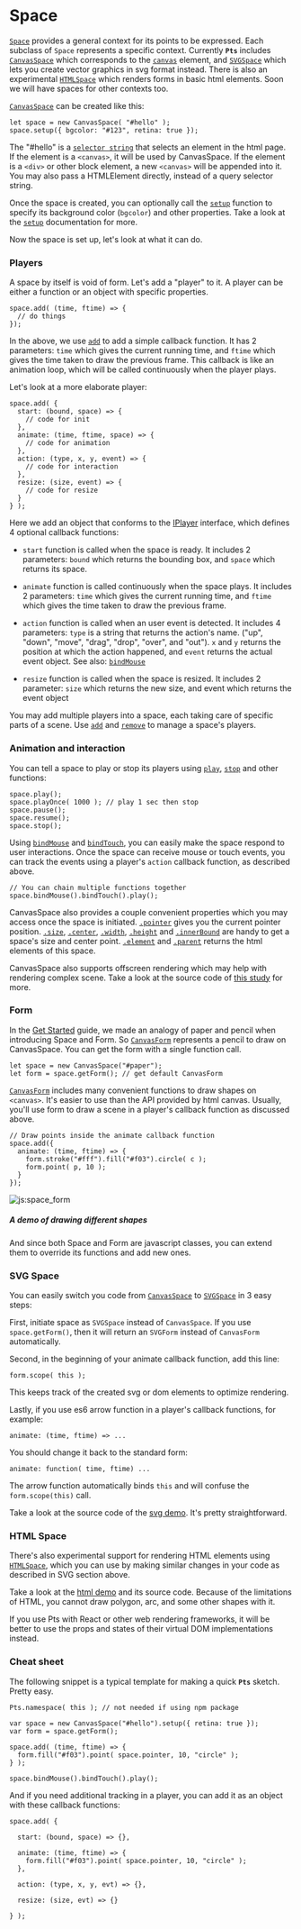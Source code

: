 # Space

[`Space`](#space-space) provides a general context for its points to be expressed. Each subclass of `Space` represents a specific context. Currently **`Pts`** includes [`CanvasSpace`](#canvas-canvasspace) which corresponds to the [`canvas`](https://developer.mozilla.org/en-US/docs/Web/API/Canvas_API) element, and [`SVGSpace`](#svg-svgspace) which lets you create vector graphics in svg format instead. There is also an experimental [`HTMLSpace`](#dom-htmlspace) which renders forms in basic html elements. Soon we will have spaces for other contexts too.

[`CanvasSpace`](#canvas-canvasspace) can be created like this:
```
let space = new CanvasSpace( "#hello" );
space.setup({ bgcolor: "#123", retina: true });
```

The "#hello" is a [`selector string`](https://developer.mozilla.org/en-US/docs/Web/API/Document/querySelector) that selects an element in the html page. If the element is a `<canvas>`, it will be used by CanvasSpace. If the element is a `<div>` or other block element, a new `<canvas>` will be appended into it. You may also pass a HTMLElement directly, instead of a query selector string.

Once the space is created, you can optionally call the [`setup`](#canvas-canvasspace) function to specify its background color (`bgcolor`) and other properties. Take a look at the [`setup`](#canvas-canvasspace) documentation for more.

Now the space is set up, let's look at what it can do.

### Players

A space by itself is void of form. Let's add a "player" to it. A player can be either a function or an object with specific properties. 

```
space.add( (time, ftime) => {
  // do things
});
```

In the above, we use [`add`](#canvas-canvasspace) to add a simple callback function. It has 2 parameters: `time` which gives the current running time, and `ftime` which gives the time taken to draw the previous frame. This callback is like an animation loop, which will be called continuously when the player plays. 

Let's look at a more elaborate player:

```
space.add( {
  start: (bound, space) => { 
    // code for init 
  },
  animate: (time, ftime, space) => { 
    // code for animation 
  },
  action: (type, x, y, event) => { 
    // code for interaction 
  },
  resize: (size, event) => { 
    // code for resize 
  }
} );
```

Here we add an object that conforms to the [IPlayer](../docs/interfaces/_space_.iplayer.html) interface, which defines 4 optional callback functions:
- `start` function is called when the space is ready. It includes 2 parameters: `bound` which returns the bounding box, and `space` which returns its space.   


- `animate` function is called continuously when the space plays. It includes 2 parameters: `time` which gives the current running time, and `ftime` which gives the time taken to draw the previous frame.    

- `action` function is called when an user event is detected. It includes 4 parameters: `type` is a string that returns the action's name. ("up", "down", "move", "drag", "drop", "over", and "out"). `x` and `y` returns the position at which the action happened, and `event` returns the actual event object. See also: [`bindMouse`](#canvas-canvasspace)   

- `resize` function is called when the space is resized. It includes 2 parameter: `size` which returns the new size, and event which returns the event object   

You may add multiple players into a space, each taking care of specific parts of a scene. Use [`add`](#canvas-canvasspace) and [`remove`](#canvas-canvasspace) to manage a space's players.

### Animation and interaction
You can tell a space to play or stop its players using [`play`](#canvas-canvasspace), [`stop`](#canvas-canvasspace) and other functions:

```
space.play();
space.playOnce( 1000 ); // play 1 sec then stop
space.pause();
space.resume();
space.stop();
```

Using [`bindMouse`](#canvas-canvasspace)  and [`bindTouch`](#canvas-canvasspace), you can easily make the space respond to user interactions. Once the space can receive mouse or touch events, you can track the events using a player's `action` callback function, as described above. 


```
// You can chain multiple functions together
space.bindMouse().bindTouch().play();
```

CanvasSpace also provides a couple convenient properties which you may access once the space is initiated. [`.pointer`](#canvas-canvasspace) gives you the current pointer position. [`.size`](#canvas-canvasspace), [`.center`](#canvas-canvasspace), [`.width`](#canvas-canvasspace), [`.height`](#canvas-canvasspace) and [`.innerBound`](#canvas-canvasspace) are handy to get a space's size and center point. [`.element`](#canvas-canvasspace) and [`.parent`](#canvas-canvasspace) returns the html elements of this space.

CanvasSpace also supports offscreen rendering which may help with rendering complex scene. Take a look at the source code of [this study](../study/index.html?name=CanvasSpace.offscreen) for more.


### Form

In the [Get Started](./Get-started-0100.html) guide, we made an analogy of paper and pencil when introducing Space and Form. So [`CanvasForm`](#canvas-canvasform) represents a pencil to draw on CanvasSpace. You can get the form with a single function call.

```
let space = new CanvasSpace("#paper");
let form = space.getForm(); // get default CanvasForm
```

[`CanvasForm`](#canvas-canvasform) includes many convenient functions to draw shapes on `<canvas>`. It's easier to use than the API provided by html canvas. Usually, you'll use form to draw a scene in a player's callback function as discussed above.

```
// Draw points inside the animate callback function
space.add({
  animate: (time, ftime) => {
    form.stroke("#fff").fill("#f03").circle( c );
    form.point( p, 10 );    
  }
});
```

![js:space_form](./assets/bg.png)

##### A demo of drawing different shapes

And since both Space and Form are javascript classes, you can extend them to override its functions and add new ones. 

### SVG Space
You can easily switch you code from [`CanvasSpace`](#canvas-canvasspace) to [`SVGSpace`](#svg-svgspace) in 3 easy steps:

First, initiate space as `SVGSpace` instead of `CanvasSpace`. If you use `space.getForm()`, then it will return an `SVGForm` instead of `CanvasForm` automatically.

Second, in the beginning of your animate callback function, add this line: 
```
form.scope( this );
``` 
This keeps track of the created svg or dom elements to optimize rendering.

Lastly, if you use es6 arrow function in a player's callback functions, for example: 
```
animate: (time, ftime) => ...
``` 
You should change it back to the standard form:
```
animate: function( time, ftime) ...
``` 
The arrow function automatically binds `this` and will confuse the `form.scope(this)` call.

Take a look at the source code of the [svg demo](https://ptsjs.org/demo/index.html?name=svgform.scope). It's pretty straightforward.


### HTML Space

There's also experimental support for rendering HTML elements using [`HTMLSpace`](#dom-htmlspace), which you can use by making similar changes in your code as described in SVG section above.

Take a look at the [html demo](https://ptsjs.org/pts/demo/index.html?name=htmlform.scope) and its source code. Because of the limitations of HTML, you cannot draw polygon, arc, and some other shapes with it.

If you use Pts with React or other web rendering frameworks, it will be better to use the props and states of their virtual DOM implementations instead.

### Cheat sheet

The following snippet is a typical template for making a quick **`Pts`** sketch. Pretty easy.

```
Pts.namespace( this ); // not needed if using npm package

var space = new CanvasSpace("#hello").setup({ retina: true });
var form = space.getForm();

space.add( (time, ftime) => {
  form.fill("#f03").point( space.pointer, 10, "circle" ); 
} );

space.bindMouse().bindTouch().play();
```

And if you need additional tracking in a player, you can add it as an object with these callback functions:

```
space.add( {

  start: (bound, space) => {},

  animate: (time, ftime) => {
    form.fill("#f03").point( space.pointer, 10, "circle" );
  },

  action: (type, x, y, evt) => {},

  resize: (size, evt) => {}
  
} );
```

